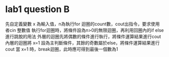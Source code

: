 # lab1 question B
先自定義變數 x 為輸入值，n為執行for 迴圈的count數，cout出指令，要求使用者cin 整數值
執行for迴圈時，將條件設為n>0的無限迴圈，再利用回圈內的if else進行跳脫的用法
外層的迴圈先將偶數的條件進行執行，將條件運算結果進行cout
內層的迴圈將 x=1 設為主判斷條件，其餘的奇數屬於else，將條件運算結果進行cout
當 x=1 時，break迴圈，此時應可得到最後一個數為1
 
